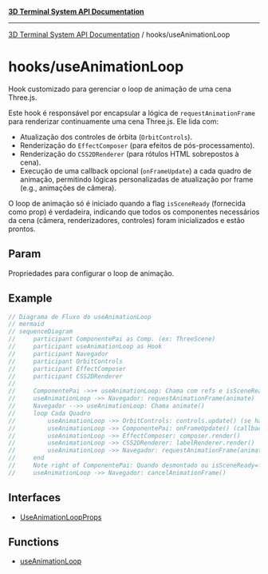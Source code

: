 [**3D Terminal System API Documentation**](../../README.md)

***

[3D Terminal System API Documentation](../../README.md) / hooks/useAnimationLoop

# hooks/useAnimationLoop

Hook customizado para gerenciar o loop de animação de uma cena Three.js.

Este hook é responsável por encapsular a lógica de `requestAnimationFrame`
para renderizar continuamente uma cena Three.js. Ele lida com:
-   Atualização dos controles de órbita (`OrbitControls`).
-   Renderização do `EffectComposer` (para efeitos de pós-processamento).
-   Renderização do `CSS2DRenderer` (para rótulos HTML sobrepostos à cena).
-   Execução de uma callback opcional (`onFrameUpdate`) a cada quadro de animação,
    permitindo lógicas personalizadas de atualização por frame (e.g., animações de câmera).

O loop de animação só é iniciado quando a flag `isSceneReady` (fornecida como prop)
é verdadeira, indicando que todos os componentes necessários da cena (câmera, renderizadores, controles)
foram inicializados e estão prontos.

## Param

Propriedades para configurar o loop de animação.

## Example

```ts
// Diagrama de Fluxo do useAnimationLoop
// mermaid
// sequenceDiagram
//     participant ComponentePai as Comp. (ex: ThreeScene)
//     participant useAnimationLoop as Hook
//     participant Navegador
//     participant OrbitControls
//     participant EffectComposer
//     participant CSS2DRenderer
//
//     ComponentePai ->>+ useAnimationLoop: Chama com refs e isSceneReady=true
//     useAnimationLoop ->> Navegador: requestAnimationFrame(animate)
//     Navegador -->> useAnimationLoop: Chama animate()
//     loop Cada Quadro
//         useAnimationLoop ->> OrbitControls: controls.update() (se habilitado)
//         useAnimationLoop ->> ComponentePai: onFrameUpdate() (callback opcional)
//         useAnimationLoop ->> EffectComposer: composer.render()
//         useAnimationLoop ->> CSS2DRenderer: labelRenderer.render()
//         useAnimationLoop ->> Navegador: requestAnimationFrame(animate)
//     end
//     Note right of ComponentePai: Quando desmontado ou isSceneReady=false
//     useAnimationLoop ->> Navegador: cancelAnimationFrame()
```

## Interfaces

- [UseAnimationLoopProps](interfaces/UseAnimationLoopProps.md)

## Functions

- [useAnimationLoop](functions/useAnimationLoop.md)
